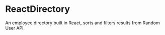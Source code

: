 # ReactDirectory
An employee directory built in React, sorts and filters results from Random User API.
